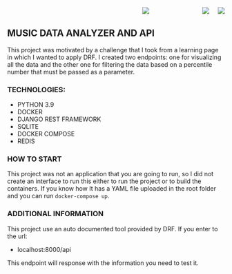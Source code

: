 <div align="right">
  <a style="margin-right:100px" href="https://www.linkedin.com/in/matiaszulberti/"><img src="https://img.shields.io/badge/LinkedIn-0077B5?style=for-the-badge&logo=linkedin&logoColor=white"></a>&nbsp;&nbsp;&nbsp;&nbsp;&nbsp;
  <a href="https://www.instagram.com/zulbertimatias/?hl=en"><img src="https://img.shields.io/badge/Instagram-E4405F?style=for-the-badge&logo=instagram&logoColor=white"></a>&nbsp;&nbsp;&nbsp;&nbsp;
  <a href="mailto:matiaszulberti@gmail.com"><img src="https://img.shields.io/badge/Gmail-D14836?style=for-the-badge&logo=gmail&logoColor=white"></a>
</div>  

## MUSIC DATA ANALYZER AND API


This project was motivated by a challenge that I took from a learning page
in which I wanted to apply DRF. I created two endpoints: one for visualizing all the data
and the other one for filtering the data based on a percentile number that must be passed as a parameter.

### TECHNOLOGIES:

- PYTHON 3.9
- DOCKER
- DJANGO REST FRAMEWORK
- SQLITE
- DOCKER COMPOSE
- REDIS

### HOW TO START

This project was not an application that you are going to run, so I did not create an interface 
to run this either to run the project or to build the containers. 
If you know how It has a YAML file uploaded in the root folder and you can run `docker-compose up`.

### ADDITIONAL INFORMATION 

This project use an auto documented tool provided by DRF. If you enter to the url:

- localhost:8000/api

This endpoint will response with the information you need to test it.
